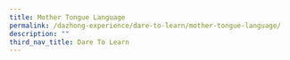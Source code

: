 ```yaml
---
title: Mother Tongue Language
permalink: /dazhong-experience/dare-to-learn/mother-tongue-language/
description: ""
third_nav_title: Dare To Learn
---
```

